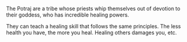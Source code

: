 The Potraj are a tribe whose priests whip themselves out of devotion to their goddess, who has incredible healing powers.

They can teach a healing skill that follows the same principles. The less health you have, the more you heal. Healing others damages you, etc.